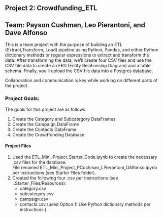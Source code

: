 ## Project 2: Crowdfunding_ETL
## Team: Payson Cushman, Leo Pierantoni, and Dave Alfonso
This is a team project with the purpose of building an ETL (Extract,Transform, Load) pipeline using Python, Pandas, and either Python dictionary methods or regular expressions to extract and transform the data. After transforming the data, we'll create four CSV files and use the CSV file data to create an ERD (Entity Relationship Diagram) and a table schema. Finally, you’ll upload the CSV file data into a Postgres database.

Collaboration and communication is key while working on different parts of the project. 
### Project Goals:
The goals for this project are as follows:

1. Create the Category and Subcategory DataFrames
2. Create the Campaign DataFrame
3. Create the Contacts DataFrame
4. Create the Crowdfunding Database

#### Project Files

1. Used the ETL_Mini_Project_Starter_Code.ipynb to create the necessary .csv files for the database.  
   File renamed ETL_Mini_Project_PCushman_LPierantoni_DAlfonso.ipynb per instructions (see Starter Files folder).
2. Created the following four .csv per instructions (see ..Starter_Files/Resources):
    - category.csv
    - subcategory.csv
    - campaign.csv
    - contacts.csv (used Option 1: Use Python dictionary methods per instructions.)
